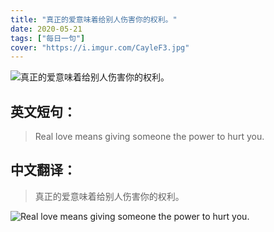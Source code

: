 ```yaml
---
title: "真正的爱意味着给别人伤害你的权利。"
date: 2020-05-21
tags: ["每日一句"]
cover: "https://i.imgur.com/CayleF3.jpg"
---
```


![真正的爱意味着给别人伤害你的权利。](https://i.imgur.com/LEaJI97.jpg)

## 英文短句：
> Real love means giving someone the power to hurt you.

<!--more-->

## 中文翻译：
> 真正的爱意味着给别人伤害你的权利。

![Real love means giving someone the power to hurt you.](https://i.imgur.com/V3fwkCG.jpg)


